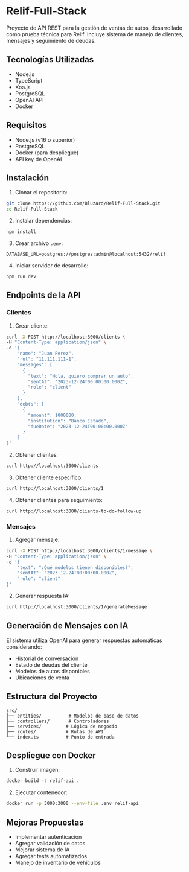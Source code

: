 # Relif-Full-Stack

Proyecto de API REST para la gestión de ventas de autos, desarrollado como prueba técnica para Relif. Incluye sistema de manejo de clientes, mensajes y seguimiento de deudas.

## Tecnologías Utilizadas

- Node.js
- TypeScript
- Koa.js
- PostgreSQL
- OpenAI API
- Docker

## Requisitos

- Node.js (v16 o superior)
- PostgreSQL
- Docker (para despliegue)
- API key de OpenAI

## Instalación

1. Clonar el repositorio:
```bash
git clone https://github.com/Bluzard/Relif-Full-Stack.git
cd Relif-Full-Stack
```

2. Instalar dependencias:
```bash
npm install
```

3. Crear archivo `.env`:
```env
DATABASE_URL=postgres://postgres:admin@localhost:5432/relif
```

4. Iniciar servidor de desarrollo:
```bash
npm run dev
```

## Endpoints de la API

### Clientes

1. Crear cliente:
```bash
curl -X POST http://localhost:3000/clients \
-H "Content-Type: application/json" \
-d '{
    "name": "Juan Perez",
    "rut": "11.111.111-1",
    "messages": [
      {
        "text": "Hola, quiero comprar un auto",
        "sentAt": "2023-12-24T00:00:00.000Z",
        "role": "client"
      }
    ],
    "debts": [
      {
        "amount": 1000000,
        "institution": "Banco Estado",
        "dueDate": "2023-12-24T00:00:00.000Z"
      }
    ]
}'
```

2. Obtener clientes:
```bash
curl http://localhost:3000/clients
```

3. Obtener cliente específico:
```bash
curl http://localhost:3000/clients/1
```

4. Obtener clientes para seguimiento:
```bash
curl http://localhost:3000/clients-to-do-follow-up
```

### Mensajes

1. Agregar mensaje:
```bash
curl -X POST http://localhost:3000/clients/1/message \
-H "Content-Type: application/json" \
-d '{
    "text": "¿Qué modelos tienen disponibles?",
    "sentAt": "2023-12-24T00:00:00.000Z",
    "role": "client"
}'
```

2. Generar respuesta IA:
```bash
curl http://localhost:3000/clients/1/generateMessage
```

## Generación de Mensajes con IA

El sistema utiliza OpenAI para generar respuestas automáticas considerando:
- Historial de conversación
- Estado de deudas del cliente
- Modelos de autos disponibles
- Ubicaciones de venta

## Estructura del Proyecto

```
src/
├── entities/          # Modelos de base de datos
├── controllers/       # Controladores
├── services/         # Lógica de negocio
├── routes/           # Rutas de API
└── index.ts          # Punto de entrada
```

## Despliegue con Docker

1. Construir imagen:
```bash
docker build -t relif-api .
```

2. Ejecutar contenedor:
```bash
docker run -p 3000:3000 --env-file .env relif-api
```

## Mejoras Propuestas

- Implementar autenticación
- Agregar validación de datos
- Mejorar sistema de IA
- Agregar tests automatizados
- Manejo de inventario de vehículos